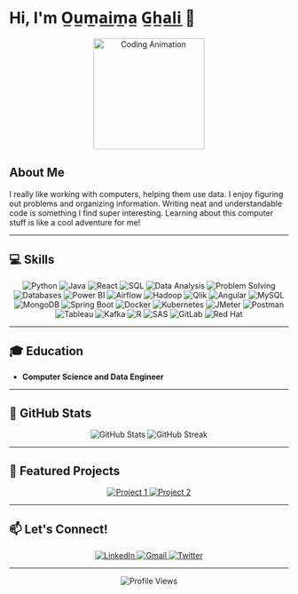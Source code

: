 # Hi, I'm O̲u̲m̲a̲i̲m̲a̲ G̲h̲a̲l̲i̲ 👋

<div align="center">
  <img src="https://media.giphy.com/media/3oKIPnAiaMCws8nOsE/giphy.gif" width="200" height="200" alt="Coding Animation">
</div>

## About Me
I really like working with computers, helping them use data. I enjoy figuring out problems and organizing information. Writing neat and understandable code is something I find super interesting. Learning about this computer stuff is like a cool adventure for me!

---

## 💻 Skills
<div align="center">
  <img src="https://img.shields.io/badge/Python-3776AB?style=for-the-badge&logo=python&logoColor=white" alt="Python">
  <img src="https://img.shields.io/badge/Java-ED8B00?style=for-the-badge&logo=openjdk&logoColor=white" alt="Java">
  <img src="https://img.shields.io/badge/React-20232A?style=for-the-badge&logo=react&logoColor=61DAFB" alt="React">
  <img src="https://img.shields.io/badge/SQL-4479A1?style=for-the-badge&logo=mysql&logoColor=white" alt="SQL">
  <img src="https://img.shields.io/badge/Data%20Analysis-2C8EBB?style=for-the-badge&logo=dataiku&logoColor=white" alt="Data Analysis">
  <img src="https://img.shields.io/badge/Problem%20Solving-FF6F61?style=for-the-badge&logo=leetcode&logoColor=white" alt="Problem Solving">
  <img src="https://img.shields.io/badge/Databases-336791?style=for-the-badge&logo=postgresql&logoColor=white" alt="Databases">
  <img src="https://img.shields.io/badge/Power%20BI-F2C811?style=for-the-badge&logo=powerbi&logoColor=black" alt="Power BI">
  <img src="https://img.shields.io/badge/Airflow-017CEE?style=for-the-badge&logo=apacheairflow&logoColor=white" alt="Airflow">
  <img src="https://img.shields.io/badge/Hadoop-66CCFF?style=for-the-badge&logo=apachehadoop&logoColor=black" alt="Hadoop">
  <img src="https://img.shields.io/badge/Qlik-0098DA?style=for-the-badge&logo=qlik&logoColor=white" alt="Qlik">
  <img src="https://img.shields.io/badge/Angular-DD0031?style=for-the-badge&logo=angular&logoColor=white" alt="Angular">
  <img src="https://img.shields.io/badge/MySQL-4479A1?style=for-the-badge&logo=mysql&logoColor=white" alt="MySQL">
  <img src="https://img.shields.io/badge/MongoDB-47A248?style=for-the-badge&logo=mongodb&logoColor=white" alt="MongoDB">
  <img src="https://img.shields.io/badge/Spring%20Boot-6DB33F?style=for-the-badge&logo=springboot&logoColor=white" alt="Spring Boot">
  <img src="https://img.shields.io/badge/Docker-2496ED?style=for-the-badge&logo=docker&logoColor=white" alt="Docker">
  <img src="https://img.shields.io/badge/Kubernetes-326CE5?style=for-the-badge&logo=kubernetes&logoColor=white" alt="Kubernetes">
  <img src="https://img.shields.io/badge/JMeter-D22128?style=for-the-badge&logo=apachejmeter&logoColor=white" alt="JMeter">
  <img src="https://img.shields.io/badge/Postman-FF6C37?style=for-the-badge&logo=postman&logoColor=white" alt="Postman">
  <img src="https://img.shields.io/badge/Tableau-E97627?style=for-the-badge&logo=tableau&logoColor=white" alt="Tableau">
  <img src="https://img.shields.io/badge/Kafka-231F20?style=for-the-badge&logo=apachekafka&logoColor=white" alt="Kafka">
  <img src="https://img.shields.io/badge/R-276DC3?style=for-the-badge&logo=r&logoColor=white" alt="R">
  <img src="https://img.shields.io/badge/SAS-007CC3?style=for-the-badge&logo=sas&logoColor=white" alt="SAS">
  <img src="https://img.shields.io/badge/GitLab-FC6D26?style=for-the-badge&logo=gitlab&logoColor=white" alt="GitLab">
  <img src="https://img.shields.io/badge/Red%20Hat-EE0000?style=for-the-badge&logo=redhat&logoColor=white" alt="Red Hat">
</div>

---

## 🎓 Education
- **Computer Science and Data Engineer**

---

## 🚀 GitHub Stats
<div align="center">
  <img src="https://github-readme-stats.vercel.app/api?username=OumaimaGhali&show_icons=true&theme=radical" alt="GitHub Stats">
  <img src="https://github-readme-streak-stats.herokuapp.com/?user=OumaimaGhali&theme=radical" alt="GitHub Streak">
</div>

---

## 🌟 Featured Projects
<div align="center">
  <a href="https://github.com/OumaimaGhali/Project1">
    <img src="https://github-readme-stats.vercel.app/api/pin/?username=OumaimaGhali&repo=Project1&theme=radical" alt="Project 1">
  </a>
  <a href="https://github.com/OumaimaGhali/Project2">
    <img src="https://github-readme-stats.vercel.app/api/pin/?username=OumaimaGhali&repo=Project2&theme=radical" alt="Project 2">
  </a>
</div>

---

## 📫 Let's Connect!
<div align="center">
  <a href="https://www.linkedin.com/in/oumaima-ghali">
    <img src="https://img.shields.io/badge/LinkedIn-0077B5?style=for-the-badge&logo=linkedin&logoColor=white" alt="LinkedIn">
  </a>
  <a href="mailto:oumaima.ghali@example.com">
    <img src="https://img.shields.io/badge/Gmail-D14836?style=for-the-badge&logo=gmail&logoColor=white" alt="Gmail">
  </a>
  <a href="https://twitter.com/OumaimaGhali">
    <img src="https://img.shields.io/badge/Twitter-1DA1F2?style=for-the-badge&logo=twitter&logoColor=white" alt="Twitter">
  </a>
</div>

---

<div align="center">
  <img src="https://komarev.com/ghpvc/?username=OumaimaGhali&color=blueviolet&style=flat-square" alt="Profile Views">
</div>
